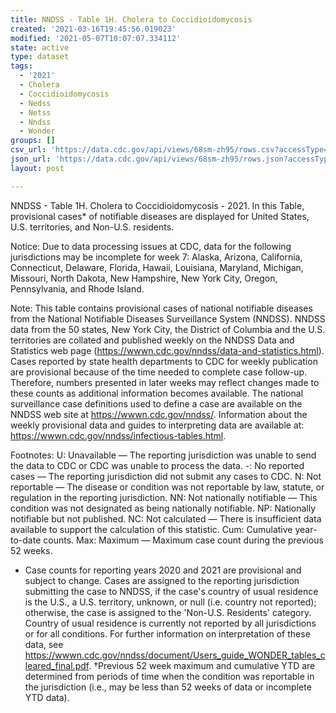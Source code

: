 ```yaml
---
title: NNDSS - Table 1H. Cholera to Coccidioidomycosis
created: '2021-03-16T19:45:56.019023'
modified: '2021-05-07T10:07:07.334112'
state: active
type: dataset
tags:
  - '2021'
  - Cholera
  - Coccidioidomycosis
  - Nedss
  - Netss
  - Nndss
  - Wonder
groups: []
csv_url: 'https://data.cdc.gov/api/views/68sm-zh95/rows.csv?accessType=DOWNLOAD'
json_url: 'https://data.cdc.gov/api/views/68sm-zh95/rows.json?accessType=DOWNLOAD'
layout: post

---
```

NNDSS - Table 1H. Cholera to Coccidioidomycosis - 2021. In this Table, provisional cases* of notifiable diseases are displayed for United States, U.S. territories, and Non-U.S. residents.

Notice: Due to data processing issues at CDC, data for the following jurisdictions may be incomplete for week 7: Alaska, Arizona, California, Connecticut, Delaware, Florida, Hawaii, Louisiana, Maryland, Michigan, Missouri, North Dakota, New Hampshire, New York City, Oregon, Pennsylvania, and Rhode Island.

Note: 
This table contains provisional cases of national notifiable diseases from the National Notifiable Diseases Surveillance System (NNDSS). NNDSS data from the 50 states, New York City, the District of Columbia and the U.S. territories are collated and published weekly on the NNDSS Data and Statistics web page (https://wwwn.cdc.gov/nndss/data-and-statistics.html). Cases reported by state health departments to CDC for weekly publication are provisional because of the time needed to complete case follow-up. Therefore, numbers presented in later weeks may reflect changes made to these counts as additional information becomes available. The national surveillance case definitions used to define a case are available on the NNDSS web site at https://wwwn.cdc.gov/nndss/. Information about the weekly provisional data and guides to interpreting data are available at: https://wwwn.cdc.gov/nndss/infectious-tables.html. 

Footnotes:
U: Unavailable — The reporting jurisdiction was unable to send the data to CDC or CDC was unable to process the data.
-: No reported cases — The reporting jurisdiction did not submit any cases to CDC.
N: Not reportable — The disease or condition was not reportable by law, statute, or regulation in the reporting jurisdiction.
NN: Not nationally notifiable — This condition was not designated as being nationally notifiable.
NP: Nationally notifiable but not published.
NC: Not calculated — There is insufficient data available to support the calculation of this statistic.
Cum: Cumulative year-to-date counts.
 Max: Maximum — Maximum case count during the previous 52 weeks.
  * Case counts for reporting years 2020 and 2021 are provisional and subject to change. Cases are assigned to the reporting jurisdiction submitting the case to NNDSS, if the case's country of usual residence is the U.S., a U.S. territory, unknown, or null (i.e. country not reported); otherwise, the case is assigned to the 'Non-U.S. Residents' category. Country of usual residence is currently not reported by all jurisdictions or for all conditions. For further information on interpretation of these data, see https://wwwn.cdc.gov/nndss/document/Users_guide_WONDER_tables_cleared_final.pdf.
†Previous 52 week maximum and cumulative YTD are determined from periods of time when the condition was reportable in the jurisdiction (i.e., may be less than 52 weeks of data or incomplete YTD data).
